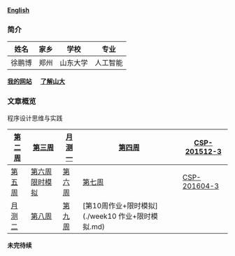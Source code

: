 ﻿ [**English**](./en-index.md)  
### 简介

  |  姓名 |  家乡 |学校| 专业 |
  |-------|-------|-------|-------|
  | 徐鹏博 | 郑州 | 山东大学 | 人工智能|

  [**我的网站**](https://www.xupengbo.online) &nbsp;&nbsp;&nbsp;  [**了解山大**](https://www.sdu.edu.cn/sdgk/sdjj.htm) 
### 文章概览    
   程序设计思维与实践  
   
   | [第二周](./week2.md) | [第三周](./week3.md) | [月测一](./CSP-M1.md) | [第四周](./week4.md) |[CSP-201512-3](./CSP-201512-3.md)|
   |---|---|---|---|---|
   | [第五周](./week5.md) | [第六周限时模拟](./week6模拟.md) | [第六周](./week6.md) | [第七周](./week7.md) | [CSP-201604-3](./csp201604-3.md) | 
   | [月测二](./CSP-M2.md) |[第八周](./week8.md) |[第九周](./week9.md)|[第10周作业+限时模拟](./week10 作业+限时模拟.md) | | 
     
   **未完待续**
      
